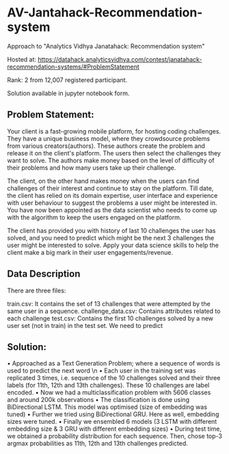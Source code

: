 # AV-Jantahack-Recommendation-system
Approach to "Analytics Vidhya Janatahack: Recommendation system"

Hosted at: https://datahack.analyticsvidhya.com/contest/janatahack-recommendation-systems/#ProblemStatement

Rank: 2 from 12,007 registered participant.

Solution available in jupyter notebook form.

## Problem Statement:

Your client is a fast-growing mobile platform, for hosting coding challenges. They have a unique business model, where they crowdsource problems from various creators(authors). These authors create the problem and release it on the client's platform. The users then select the challenges they want to solve. The authors make money based on the level of difficulty of their problems and how many users take up their challenge.

The client, on the other hand makes money when the users can find challenges of their interest and continue to stay on the platform. Till date, the client has relied on its domain expertise, user interface and experience with user behaviour to suggest the problems a user might be interested in. You have now been appointed as the data scientist who needs to come up with the algorithm to keep the users engaged on the platform.

The client has provided you with history of last 10 challenges the user has solved, and you need to predict which might be the next 3 challenges the user might be interested to solve. Apply your data science skills to help the client make a big mark in their user engagements/revenue.

## Data Description

There are three files:

train.csv: It contains the set of 13 challenges that were attempted by the same user in a sequence.
challenge_data.csv: Contains attributes related to each challenge
test.csv: Contains the first 10 challenges solved by a new user set (not in train) in the test set. We need to predict

## Solution:
•	Approached as a Text Generation Problem; where a sequence of words is used to predict the next word \n
•	Each user in the training set was replicated 3 times, i.e. sequence of the 10 challenges solved and their three labels (for 11th, 12th and 13th challenges). These 10 challenges are label encoded.
•	Now we had a multiclassification problem with 5606 classes and around 200k observations
•	The classification is done using BiDirectional LSTM. This model was optimised (size of embedding was tuned)
•	Further we tried using BiDirectional GRU. Here as well, embedding sizes were tuned.
•	Finally we ensembled 6 models (3 LSTM with different embedding size & 3 GRU with different embedding sizes)
•	During test time, we obtained a probability distribution for each sequence. Then, chose top-3 argmax probabilities as 11th, 12th and 13th challenges predicted.

